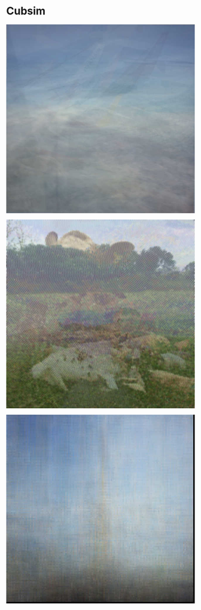 # Cubsim

![](./works/two/full/web.jpg)

![](./works/one/blending/results/fifteen.jpg)

![](./sketches/0080/out/5.jpg)
